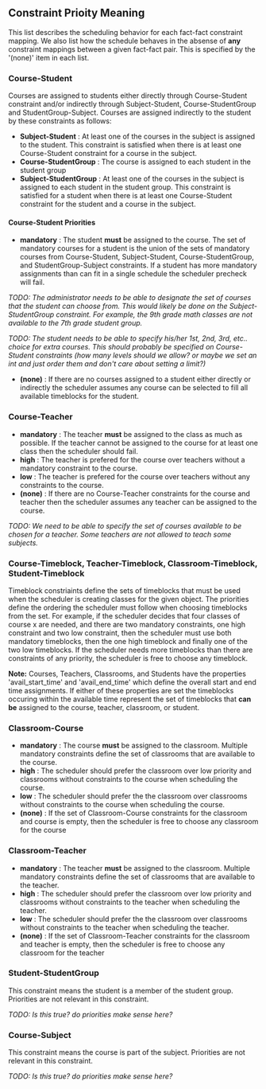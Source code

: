## Constraint Prioity Meaning
This list describes the scheduling behavior for each fact-fact constraint mapping. We also list how the schedule behaves in the absense of **any** constraint mappings between a given fact-fact pair. This is specified by the '(none)' item in each list.

### Course-Student
Courses are assigned to students either directly through Course-Student constraint and/or indirectly through Subject-Student, Course-StudentGroup and StudentGroup-Subject. Courses are assigned indirectly to the student by these constraints as follows:

* **Subject-Student** : At least one of the courses in the subject is assigned to the student. This constraint is satisfied when there is at least one Course-Student constraint for a course in the subject.
* **Course-StudentGroup** : The course is assigned to each student in the student group
* **Subject-StudentGroup** : At least one of the courses in the subject is assigned to each student in the student group. This constraint is satisfied for a student when there is at least one Course-Student constraint for the student and a course in the subject.

#### Course-Student Priorities
* **mandatory** : The student **must** be assigned to the course. The set of mandatory courses for a student is the union of the sets of mandatory courses from Course-Student, Subject-Student, Course-StudentGroup, and StudentGroup-Subject constraints. If a student has more mandatory assignments than can fit in a single schedule the scheduler precheck will fail.  

*TODO: The administrator needs to be able to designate the set of courses that the student can choose from. This would likely be done on the Subject-StudentGroup constraint. For example, the 9th grade math classes are not available to the 7th grade student group.*

*TODO: The student needs to be able to specify his/her 1st, 2nd, 3rd, etc.. choice for extra courses. This should probably be specified on Course-Student constraints (how many levels should we allow? or maybe we set an int and just order them and don't care about setting a limit?)*
 
* **(none)** : If there are no courses assigned to a student either directly or indirectly the scheduler assumes any course can be selected to fill all available timeblocks for the student.

### Course-Teacher
* **mandatory** : The teacher **must** be assigned to the class as much as possible. If the teacher cannot be assigned to the course for at least one class then the scheduler should fail. 
* **high** : The teacher is prefered for the course over teachers without a mandatory constraint to the course.
* **low** : The teacher is prefered for the course over teachers without any constraints to the course.
* **(none)** : If there are no Course-Teacher constraints for the course and teacher then the scheduler assumes any teacher can be assigned to the course.

*TODO: We need to be able to specify the set of courses available to be chosen for a teacher. Some teachers are not allowed to teach some subjects.*

### Course-Timeblock, Teacher-Timeblock, Classroom-Timeblock, Student-Timeblock
Timeblock constriaints define the sets of timeblocks that must be used when the scheduler is creating classes for the given object. The priorities define the ordering the scheduler must follow when choosing timeblocks from the set. For example, if the scheduler decides that four classes of course x are needed, and there are two mandatory constraints, one high constraint and two low constraint, then the scheduler must use both mandatory timeblocks, then the one high timeblock and finally one of the two low timeblocks. If the scheduler needs more timeblocks than there are constraints of any priority, the scheduler is free to choose any timeblock.

**Note:** Courses, Teachers, Classrooms, and Students have the properties 'avail_start_time' and 'avail_end_time' which define the overall start and end time assignments. If either of these properties are set the timeblocks occuring within the available time represent the set of timeblocks that **can be** assigned to the course, teacher, classroom, or student.

### Classroom-Course
* **mandatory** : The course **must** be assigned to the classroom. Multiple mandatory constraints define the set of classrooms that are available to the course.
* **high** : The scheduler should prefer the classroom over low priority and classrooms without constraints to the course when scheduling the course. 
* **low** : The scheduler should prefer the the classroom over classrooms without constraints to the course when scheduling the course.
* **(none)** : If the set of Classroom-Course constraints for the classroom and course is empty, then the scheduler is free to choose any classroom for the course

### Classroom-Teacher
* **mandatory** : The teacher **must** be assigned to the classroom. Multiple mandatory constraints define the set of classrooms that are available to the teacher.
* **high** : The scheduler should prefer the classroom over low priority and classrooms without constraints to the teacher when scheduling the teacher. 
* **low** : The scheduler should prefer the the classroom over classrooms without constraints to the teacher when scheduling the teacher.
* **(none)** : If the set of Classroom-Teacher constraints for the classroom and teacher is empty, then the scheduler is free to choose any classroom for the teacher

### Student-StudentGroup
This constraint means the student is a member of the student group. Priorities are not relevant in this constraint.

*TODO: Is this true? do priorities make sense here?*

### Course-Subject
This constraint means the course is part of the subject. Priorities are not relevant in this constraint.

*TODO: Is this true? do priorities make sense here?*




